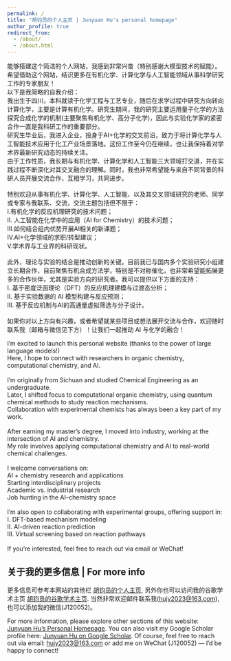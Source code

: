```yaml
---
permalink: /
title: "胡钧员的个人主页 | Junyuan Hu's personal homepage"
author_profile: true
redirect_from: 
  - /about/
  - /about.html
---
```


能够搭建这个简洁的个人网站，我感到非常兴奋（特别感谢大模型技术的赋能）。希望借助这个网站，结识更多在有机化学、计算化学与人工智能领域从事科学研究工作的专家朋友！<br>
以下是我简略的自我介绍：<br>
我出生于四川，本科就读于化学工程与工艺专业，随后在求学过程中研究方向转向计算化学，主要是计算有机化学。研究生期间，我的研究主要运用量子化学的方法探究合成化学的机制(主要聚焦有机化学、高分子化学)，因此与实验化学家的紧密合作一直是我科研工作的重要部分。<br>
研究生毕业后，我进入企业，投身于AI+化学的交叉前沿，致力于将计算化学与人工智能技术应用于化工产业场景落地。这份工作至今仍在继续，也让我保持着对学术界最新研究动态的持续关注。<br>
由于工作性质，我长期与有机化学、计算化学和人工智能三大领域打交道，并在实践过程不断深化对其交叉融合的理解。同时，我也非常希望能与来自不同背景的科研人员开展交流合作，互相学习，共同进步。<br><br>
特别欢迎从事有机化学、计算化学、人工智能、以及其交叉领域研究的老师、同学或专家与我联系、交流，交流主题包括但不限于：<br>
I.有机化学的反应机理研究的技术问题；<br>
II. 人工智能在化学中的应用（AI for Chemistry）的技术问题；<br>
III.如何结合组内优势开展AI相关的新课题；<br>
IV.AI+化学领域的求职/转型建议；<br>
V.学术界与工业界的科研现状。<br><br>
此外，理论与实验的结合是推动创新的关键。目前我已与国内多个实验研究小组建立长期合作，目前聚焦有机合成方法学，特别是不对称催化，也非常希望能拓展更多的合作伙伴，尤其是实验方向的研究者。我可以提供以下方面的支持：<br>
I. 基于密度泛函理论（DFT）的反应机理建模与过渡态分析；<br>
II. 基于实验数据的 AI 模型构建与反应预测；<br>
III. 基于反应机制与AI的高通量虚拟筛选与分子设计。<br><br>
如果你对以上方向有兴趣，或者希望就某些项目或想法展开交流与合作，欢迎随时联系我（邮箱与微信见下方）！让我们一起推动 AI 与化学的融合！<br>


I’m excited to launch this personal website (thanks to the power of large language models!)<br>
Here, I hope to connect with researchers in organic chemistry, computational chemistry, and AI.<br><br>
I’m originally from Sichuan and studied Chemical Engineering as an undergraduate.<br>
Later, I shifted focus to computational organic chemistry, using quantum chemical methods to study reaction mechanisms.<br>
Collaboration with experimental chemists has always been a key part of my work.<br><br>
After earning my master’s degree, I moved into industry, working at the intersection of AI and chemistry.<br>
My role involves applying computational chemistry and AI to real-world chemical challenges.<br><br>
I welcome conversations on:<br>
AI + chemistry research and applications<br>
Starting interdisciplinary projects<br>
Academic vs. industrial research<br>
Job hunting in the AI–chemistry space<br><br>
I’m also open to collaborating with experimental groups, offering support in:<br>
I. DFT-based mechanism modeling<br>
II. AI-driven reaction prediction<br>
III. Virtual screening based on reaction pathways<br><br>
If you’re interested, feel free to reach out via email or WeChat!<br>

关于我的更多信息 | For more info 
------
更多信息可参考本网站的其他栏 [胡钧员的个人主页](https://junyuan-hu.github.io/), 另外你也可以访问我的谷歌学术主页 [胡钧员的谷歌学术主页](https://scholar.google.com.hk/citations?user=nzxgiNIAAAAJ&hl=zh-CN&oi=ao). 当然非常欢迎邮件联系我(hujy2023@163.com),也可以添加我的微信(J120052)。



For more information, please explore other sections of this website: [Junyuan Hu’s Personal Homepage](https://junyuan-hu.github.io/).
You can also visit my Google Scholar profile here: [Junyuan Hu on Google Scholar](https://scholar.google.com.hk/citations?user=nzxgiNIAAAAJ&hl=zh-CN&oi=ao).
Of course, feel free to reach out via email: hujy2023@163.com or add me on WeChat (J120052) — I’d be happy to connect!
